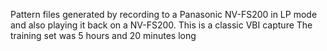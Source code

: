 Pattern files generated by recording to a Panasonic NV-FS200 in LP mode and also playing it back on a NV-FS200. This is a classic VBI capture
The training set was 5 hours and 20 minutes long

